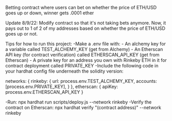 Betting contract where users can bet on whether the price of ETH/USD goes up or down, winner gets .0001 ether

Update 8/9/22: Modify contract so that it's not taking bets anymore. Now, it pays out to 1 of 2 of my addresses based on whether the price of ETH/USD goes up or not.

Tips for how to run this project:
-Make a .env file with:
    - An alchemy key for a variable called TEST_ALCHEMY_KEY (get from Alchemy)
    - An Etherscan API key (for contract verification) called ETHERSCAN_API_KEY (get from Etherscan)
    - A private key for an address you own with Rinkeby ETH in it for contract deployment called PRIVATE_KEY
-Include the following code in your hardhat config file underneath the solidity version:

networks: {
    rinkeby: {
      url: process.env.TEST_ALCHEMY_KEY,
      accounts: [process.env.PRIVATE_KEY],
    }
},
etherscan: {
    apiKey: process.env.ETHERSCAN_API_KEY
}

-Run: npx hardhat run scripts/deploy.js --network rinkeby
-Verify the contract on Etherscan: npx hardhat verify "(contract address)" --network rinkeby